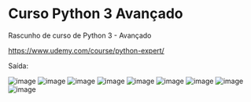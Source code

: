 # Curso Python 3 Avançado
Rascunho de curso de Python 3 - Avançado

https://www.udemy.com/course/python-expert/

Saída:

![image](https://user-images.githubusercontent.com/25599308/168028034-3442038c-2e77-42e9-9abe-4fe5a0b1b250.png)
![image](https://user-images.githubusercontent.com/25599308/168028115-c24e5164-e560-4a24-9726-55900d58b3c8.png)
![image](https://user-images.githubusercontent.com/25599308/168028227-f38ceb61-7fd2-438a-b7a4-ea2234bbf00e.png)
![image](https://user-images.githubusercontent.com/25599308/168028363-8e053aa2-6bc8-4a27-9cf2-4456aff4a936.png)
![image](https://user-images.githubusercontent.com/25599308/168028424-c918f549-ebe9-436a-bc77-81cbe71fda79.png)
![image](https://user-images.githubusercontent.com/25599308/168028514-1a0fd40b-9b53-4ec6-b5a9-01ddadba5e0f.png)
![image](https://user-images.githubusercontent.com/25599308/168028582-70650dd7-0de1-454c-ad47-b2f541bd5c62.png)
![image](https://user-images.githubusercontent.com/25599308/168218951-3df71388-f1ee-4b82-aeeb-ece7f69500db.png)
![image](https://user-images.githubusercontent.com/25599308/168219204-5f9e77ec-d556-4458-bf62-4404e3be5d90.png)
